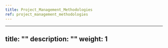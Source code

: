 ```yaml
---
title: Project_Management_Methodologies
ref: project_management_methodologies
---
```

---
title: ""
description: ""
weight: 1
---